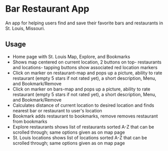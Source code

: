 # Bar Restaurant App
An app for helping users find and save their favorite bars and restaurants in St. Louis, Missouri. 

## Usage
* Home page with St. Louis Map, Explore, and Bookmarks
* Shows map centered on current location, 2 buttons on top- restaurants and locations- tapping buttons show associated red location markers
* Click on marker on restaurant-map and pops up a picture, ability to rate restaurant (empty 5 stars if not rated yet), a short description, Menu, and Bookmark/Remove
* Click on marker on bars-map and pops up a picture, ability to rate restaurant (empty 5 stars if not rated yet), a short description, Menu, and Bookmark/Remove
* Calculates distance of current location to desired location and finds nearest bar or restaurant to user's location
* Bookmark adds restaurant to bookmarks, remove removes restaurant from bookmarks
* Explore restaurants shows list of restaurants sorted A-Z that can be scrolled through; same options given as on map page
* St. Louis locations shows list of locations sorted A-Z that can be scrolled through; same options given as on map page
